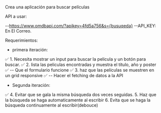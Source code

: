 Crea una aplicación para buscar películas

API a usar:

--https://www.omdbapi.com/?apikey=4fd5a756&s={busuqeda}
--API_KEY: En El Correo.

Requerimientos:

- primera iteración:

✅ 1. Necesita mostrar un input para buscar la pelicula y un botón para buscar.
✅ 2. lista las peliculas encontradas y muestra el título, año y poster
✅ -- Que el formulario funcione
✅ 3. haz que las películas se muestren en un grid responsive
✅ -- Hacer el fetching de datos a la API


- Segunda iteración:

✅ 4. Evitar que se gala la misma búsqueda dos veces seguidas.
5. Haz que la búsqueda se haga automaticamente al escribir
6. Evita que se haga la búsqueda continuamente al escribir(debouce)